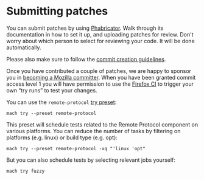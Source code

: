 Submitting patches
==================

You can submit patches by using [Phabricator]. Walk through its documentation
in how to set it up, and uploading patches for review. Don't worry about which
person to select for reviewing your code. It will be done automatically.

Please also make sure to follow the [commit creation guidelines].

Once you have contributed a couple of patches, we are happy to
sponsor you in [becoming a Mozilla committer].  When you have been
granted commit access level 1 you will have permission to use the
[Firefox CI] to trigger your own “try runs” to test your changes.

You can use the `remote-protocol` [try preset]:

	mach try --preset remote-protocol

This preset will schedule tests related to the Remote Protocol component on
various platforms. You can reduce the number of tasks by filtering on platforms
(e.g. linux) or build type (e.g. opt):

	mach try --preset remote-protocol -xq "'linux 'opt"

But you can also schedule tests by selecting relevant jobs yourself:

    mach try fuzzy

[Phabricator]: https://moz-conduit.readthedocs.io/en/latest/phabricator-user.html
[commit creation guidelines]: https://mozilla-version-control-tools.readthedocs.io/en/latest/devguide/contributing.html?highlight=phabricator#submitting-patches-for-review
[becoming a Mozilla committer]: https://www.mozilla.org/en-US/about/governance/policies/commit/
[Firefox CI]: https://treeherder.mozilla.org/
[try preset]: /tools/try/presets
